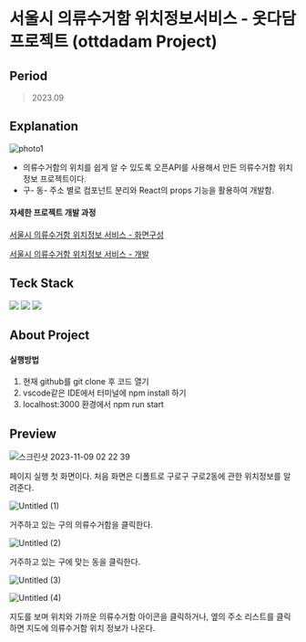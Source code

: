 # 서울시 의류수거함 위치정보서비스 - 옷다담 프로젝트 (ottdadam Project)

## Period
  
  > 2023.09

## Explanation


![photo1](https://github.com/murramge/seoul_clothingBin_ottdadam/assets/60298173/b80f830d-e751-471f-8391-6061b7990bb3)

  
  - 의류수거함의 위치를 쉽게 알 수 있도록 오픈API를 사용해서 만든 의류수거함 위치정보 프로젝트이다.
  - 구- 동- 주소 별로 컴포넌트 분리와 React의 props 기능을 활용하여 개발함.

  #### 자세한 프로젝트 개발 과정
  [서울시 의류수거함 위치정보 서비스 - 화면구성](https://coding-god-life.tistory.com/90)
  
  [서울시 의류수거함 위치정보 서비스 - 개발](https://coding-god-life.tistory.com/92)

## Teck Stack
<img src="https://img.shields.io/badge/JavaScript-F7DF1E?style=flat-square&logo=JavaScript&logoColor=white"/></a>
<img src="https://img.shields.io/badge/REACT-8DD6F9?style=flat-square&logo=REACT&logoColor=white"/></a>
<img src="https://img.shields.io/badge/CSS-CC6699?style=flat-square&logo=CSS3&logoColor=white"/></a>

## About Project 

#### 실행방법
1. 현재 github를 git clone 후 코드 열기
2. vscode같은 IDE에서 터미널에 npm install 하기
3. localhost:3000 환경에서 npm run start

## Preview


![스크린샷 2023-11-09 02 22 39](https://github.com/murramge/seoul_clothingBin_ottdadam/assets/60298173/5fd831a5-6bcc-4c0a-9d6f-f4d828be4625)

페이지 실행 첫 화면이다. 처음 화면은 디폴트로 구로구 구로2동에 관한 위치정보를 알려준다.

![Untitled (1)](https://github.com/murramge/seoul_clothingBin_ottdadam/assets/60298173/db08a8e5-4a41-4ad5-8e14-78dfc04771d7)

거주하고 있는 구의 의류수거함을 클릭한다.

![Untitled (2)](https://github.com/murramge/seoul_clothingBin_ottdadam/assets/60298173/c7f7164a-c732-4300-844a-3540e81af919)

거주하고 있는 구에 맞는 동을 클릭한다.

![Untitled (3)](https://github.com/murramge/seoul_clothingBin_ottdadam/assets/60298173/7b41449b-e2fa-4545-94a2-ed70873b37f3)

![Untitled (4)](https://github.com/murramge/seoul_clothingBin_ottdadam/assets/60298173/662b1ace-a80e-4aa7-82e6-a3d86623768c)


지도를 보며 위치와 가까운 의류수거함 아이콘을 클릭하거나,
옆의 주소 리스트를 클릭하면 지도에 의류수거함 위치 정보가 나온다.





